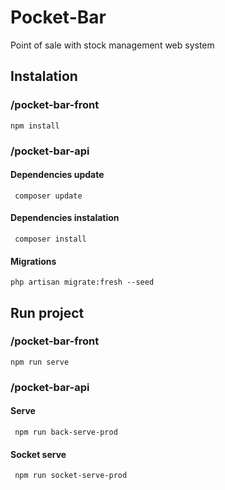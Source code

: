# Pocket-Bar

Point of sale with stock management web system
## Instalation
### /pocket-bar-front
 ```properties zsh 
 npm install
 ```
### /pocket-bar-api
#### Dependencies update
```properties zsh 
 composer update
 ```
 #### Dependencies instalation
```properties zsh 
 composer install
 ```
 #### Migrations
```properties zsh 
php artisan migrate:fresh --seed
 ```
## Run project
### /pocket-bar-front
 ```properties zsh 
 npm run serve
 ```
 ### /pocket-bar-api
#### Serve
```properties zsh 
 npm run back-serve-prod
 ```
 #### Socket serve
```properties zsh 
 npm run socket-serve-prod
 ```
